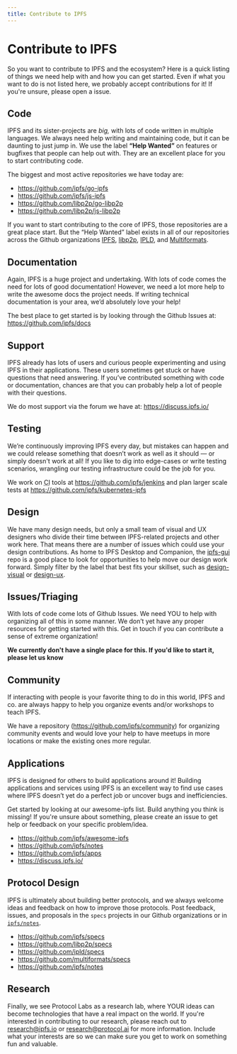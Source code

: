 ```yaml
---
title: Contribute to IPFS
---
```


# Contribute to IPFS

So you want to contribute to IPFS and the ecosystem? Here is a quick listing
of things we need help with and how you can get started. Even if what you want
to do is not listed here, we probably accept contributions for it! If you're
unsure, please open a issue.

## Code

IPFS and its sister-projects are _big,_ with lots of code written in
multiple languages. We always need help writing and maintaining code, but it
can be daunting to just jump in. We use the label **“Help Wanted”** on features
or bugfixes that people can help out with. They are an excellent place for you
to start contributing code.

The biggest and most active repositories we have today are:

- https://github.com/ipfs/go-ipfs
- https://github.com/ipfs/js-ipfs
- https://github.com/libp2p/go-libp2p
- https://github.com/libp2p/js-libp2p

If you want to start contributing to the core of IPFS, those repositories are
a great place start. But the “Help Wanted” label exists in all of our
repositories across the Github organizations
[IPFS](https://github.com/ipfs),
[libp2p](https://github.com/libp2p),
[IPLD](https://github.com/libp2p), and
[Multiformats](https://github.com/multiformats).

## Documentation

Again, IPFS is a huge project and undertaking. With lots of code comes the need
for lots of good documentation! However, we need a lot more help to write the
awesome docs the project needs. If writing technical documentation is your area,
we’d absolutely love your help!

The best place to get started is by looking through the Github Issues at:
https://github.com/ipfs/docs

## Support

IPFS already has lots of users and curious people experimenting and using
IPFS in their applications. These users sometimes get stuck or have questions
that need answering. If you’ve contributed something with code or documentation,
chances are that you can probably help a lot of people with their questions.

We do most support via the forum we have at: https://discuss.ipfs.io/

## Testing

We’re continuously improving IPFS every day, but mistakes can happen and we
could release something that doesn’t work as well as it should — or simply doesn't
work at all! If you like to dig into edge-cases or write testing scenarios,
wrangling our testing infrastructure could be the job for you.

We work on <abbr title="Continuous Integration">CI</abbr> tools at https://github.com/ipfs/jenkins
and plan larger scale tests at https://github.com/ipfs/kubernetes-ipfs

## Design

We have many design needs, but only a small team of visual and UX designers who divide their time between IPFS-related projects and other work here. That means there are a number of issues which could use your design contributions. As home to IPFS Desktop and Companion, the [ipfs-gui](https://github.com/ipfs/ipfs-gui) repo is a good place to look for opportunities to help move our design work forward. Simply filter by the label that best fits your skillset, such as [design-visual](https://github.com/ipfs/ipfs-gui/issues?q=is%3Aissue+is%3Aopen+label%3Adesign-visual) or [design-ux](https://github.com/ipfs/ipfs-gui/labels/design-ux).

## Issues/Triaging

With lots of code come lots of Github Issues. We need YOU to help with
organizing all of this in some manner. We don’t yet have any proper resources
for getting started with this. Get in touch if you can contribute a sense of
extreme organization!

**We currently don't have a single place for this. If you'd like to start it, please let us know**

## Community

If interacting with people is your favorite thing to do in this world, IPFS and
co. are always happy to help you organize events and/or workshops to teach IPFS.

We have a repository (https://github.com/ipfs/community) for organizing
community events and would love your help to have meetups in more locations or
make the existing ones more regular.

## Applications

IPFS is designed for others to build applications around it! Building
applications and services using IPFS is an excellent way to find use cases
where IPFS doesn’t yet do a perfect job or uncover bugs and inefficiencies.

Get started by looking at our awesome-ipfs list. Build anything you think is
missing! If you're unsure about something, please create an issue to get help
or feedback on your specific problem/idea.

- https://github.com/ipfs/awesome-ipfs
- https://github.com/ipfs/notes
- https://github.com/ipfs/apps
- https://discuss.ipfs.io/

## Protocol Design

IPFS is ultimately about building better protocols, and we always welcome ideas
and feedback on how to improve those protocols. Post feedback, issues, and
proposals in the `specs` projects in our Github organizations or in
[`ipfs/notes`](https://github.com/notes).

- https://github.com/ipfs/specs
- https://github.com/libp2p/specs
- https://github.com/ipld/specs
- https://github.com/multiformats/specs
- https://github.com/ipfs/notes

## Research

Finally, we see Protocol Labs as a research lab, where YOUR ideas can become
technologies that have a real impact on the world. If you're interested in
contributing to our research, please reach out to research@ipfs.io or
research@protocol.ai for more information. Include what your interests are so
we can make sure you get to work on something fun and valuable.
